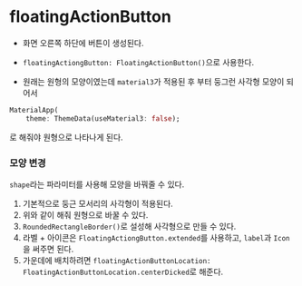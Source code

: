 # floatingActionButton
- 화면 오른쪽 하단에 버튼이 생성된다. 

- `floatingActiongButton: FloatingActionButton()`으로 사용한다. 
- 원래는 원형의 모양이였는데 `material3`가 적용된 후 부터 둥그런 사각형 모양이 되어서 
```dart
MaterialApp(
	theme: ThemeData(useMaterial3: false);
````
로 해줘야 원형으로 나타나게 된다. 


### 모양 변경
`shape`라는 파라미터를 사용해 모양을 바꿔줄 수 있다.
1. 기본적으로 둥근 모서리의 사각형이 적용된다. 
2. 위와 같이 해줘 원형으로 바꿀 수 있다. 
3. `RoundedRectangleBorder()`로 설성해 사각형으로 만들 수 있다. 
4. 라벨 + 아이콘은 `FloatingActiongButton.extended`를 사용하고, `label`과 `Icon`을 써주면 된다. 
5. 가운데에 배치하려면 `floatingActionButtonLocation: FloatingActionButtonLocation.centerDicked`로 해준다. 
